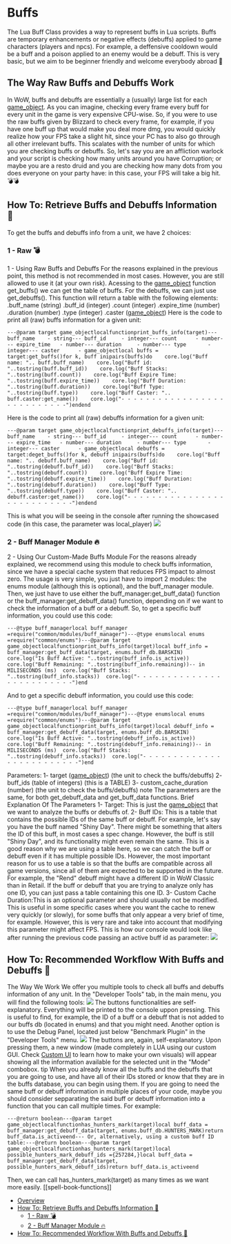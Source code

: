 # Buffs

The Lua Buff Class provides a way to represent buffs in Lua scripts. Buffs are temporary enhancements or negative effects (debuffs) applied to game characters (players and npcs). For example, a deffensive cooldown would be a buff and a poison applied to an enemy would be a debuff. This is very basic, but we aim to be beginner friendly and welcome everybody abroad 🌟

## The Way Raw Buffs and Debuffs Work

In WoW, buffs and debuffs are essentially a (usually) large list for each [game_object](https://docs.project-sylvanas.net/docs/<https:/docs.project-sylvanas.net/docs/game-object>). As you can imagine, checking every frame every buff for every unit in the game is very expensive CPU-wise. So, if you were to use the raw buffs given by Blizzard to check every frame, for example, if you have one buff up that would make you deal more dmg, you would quickly realize how your FPS take a slight hit, since your PC has to also go through all other irrelevant buffs. This scalates with the number of units for which you are checking buffs or debuffs. So, let's say you are an affliction warlock and your script is checking how many units around you have Corruption; or maybe you are a resto druid and you are checking how many dots from you does everyone on your party have: in this case, your FPS will take a big hit. 💣💣

## How To: Retrieve Buffs and Debuffs Information 📃[​](https://docs.project-sylvanas.net/docs/<#how-to-retrieve-buffs-and-debuffs-information-> "Direct link to How To: Retrieve Buffs and Debuffs Information 📃")

To get the buffs and debuffs info from a unit, we have 2 choices:

### 1 - Raw 💣[​](https://docs.project-sylvanas.net/docs/<#1---raw-> "Direct link to 1 - Raw 💣")

1 - Using Raw Buffs and Debuffs For the reasons explained in the previous point, this method is not recommended in most cases. However, you are still allowed to use it (at your own risk).
Acessing to the [game_object](https://docs.project-sylvanas.net/docs/<https:/docs.project-sylvanas.net/docs/game-object>) function get_buffs() we can get the table of buffs. For the debuffs, we can just use get_debuffs(). This function will return a table with the following elements: .buff_name (string) .buff_id (integer) .count (integer) .expire_time (number) .duration (number) .type (integer) .caster ([game_object](https://docs.project-sylvanas.net/docs/<https:/docs.project-sylvanas.net/docs/game-object>))
Here is the code to print all (raw) buffs information for a given unit:

```
---@param target game_objectlocalfunctionprint_buffs_info(target)--- buff_name    - string--- buff_id     - integer--- count      - number--- expire_time   - number--- duration     - number--- type       - integer--- caster      - game_objectlocal buffs = target:get_buffs()for k, buff inipairs(buffs)do    core.log("Buff name: ".. buff.buff_name)    core.log("Buff id: "..tostring(buff.buff_id))    core.log("Buff Stacks: "..tostring(buff.count))    core.log("Buff Expire Time: "..tostring(buff.expire_time))    core.log("Buff Duration: "..tostring(buff.duration))    core.log("Buff Type: "..tostring(buff.type))    core.log("Buff Caster: ".. buff.caster:get_name())    core.log("- - - - - - - - - - - - - - - - - - - - - - - - - - -")endend
```

Here is the code to print all (raw) debuffs information for a given unit:

```
---@param target game_objectlocalfunctionprint_debuffs_info(target)--- buff_name    - string--- buff_id     - integer--- count      - number--- expire_time   - number--- duration     - number--- type       - integer--- caster      - game_objectlocal debuffs = target:deget_buffs()for k, debuff inipairs(buffs)do    core.log("Buff name: ".. debuff.buff_name)    core.log("Buff id: "..tostring(debuff.buff_id))    core.log("Buff Stacks: "..tostring(debuff.count))    core.log("Buff Expire Time: "..tostring(debuff.expire_time))    core.log("Buff Duration: "..tostring(debuff.duration))    core.log("Buff Type: "..tostring(debuff.type))    core.log("Buff Caster: ".. debuff.caster:get_name())    core.log("- - - - - - - - - - - - - - - - - - - - - - - - - - -")endend
```

This is what you will be seeing in the console after running the showcased code (in this case, the parameter was local_player)
![](https://downloads.project-sylvanas.net/1726656130593-buffs_showcase_raw_code.png)

### 2 - Buff Manager Module 🔥[​](https://docs.project-sylvanas.net/docs/<#2---buff-manager-module-> "Direct link to 2 - Buff Manager Module 🔥")

2 - Using Our Custom-Made Buffs Module For the reasons already explained, we recommend using this module to check buffs information, since we have a special cache system that reduces FPS impact to almost zero. The usage is very simple, you just have to import 2 modules: the enums module (although this is optional), and the buff_manager module. Then, we just have to use either the buff_manager:get_buff_data() function or the buff_manager:get_debuff_data() function, depending on if we want to check the information of a buff or a debuff.
So, to get a specific buff information, you could use this code:

```
---@type buff_managerlocal buff_manager =require("common/modules/buff_manager")---@type enumslocal enums =require("common/enums")---@param target game_objectlocalfunctionprint_buffs_info(target)local buff_info = buff_manager:get_buff_data(target, enums.buff_db.BARSKIN)  core.log("Is Buff Active: "..tostring(buff_info.is_active))  core.log("Buff Remaining: "..tostring(buff_info.remaining))-- in MILISECONDS (ms)  core.log("Buff Stacks: "..tostring(buff_info.stacks))  core.log("- - - - - - - - - - - - - - - - - - - - - - - - -")end
```

And to get a specific debuff information, you could use this code:

```
---@type buff_managerlocal buff_manager =require("common/modules/buff_manager")---@type enumslocal enums =require("common/enums")---@param target game_objectlocalfunctionprint_buffs_info(target)local debuff_info = buff_manager:get_debuff_data(target, enums.buff_db.BARSKIN)  core.log("Is Buff Active: "..tostring(debuff_info.is_active))  core.log("Buff Remaining: "..tostring(debuff_info.remaining))-- in MILISECONDS (ms)  core.log("Buff Stacks: "..tostring(debuff_info.stacks))  core.log("- - - - - - - - - - - - - - - - - - - - - - - - -")end
```

Parameters: 1- target ([game_object](https://docs.project-sylvanas.net/docs/<https:/docs.project-sylvanas.net/docs/game-object>)) (the unit to check the buffs/debuffs) 2- buff_ids (table of integers) (this is a TABLE) 3- custom_cache_duration (number) (the unit to check the buffs/debuffs)
note
The parameters are the same, for both get_debuff_data and get_buff_data functions.
Brief Explanation Of The Parameters 1- Target: This is just the [game_object](https://docs.project-sylvanas.net/docs/<https:/docs.project-sylvanas.net/docs/game-object>) that we want to analyze the buffs or debuffs of. 2- Buff IDs: This is a table that contains the possible IDs of the same buff or debuff. For example, let's say you have the buff named "Shiny Day". There might be something that alters the ID of this buff, in most cases a spec change. However, the buff is still "Shiny Day", and its functionality might even remain the same. This is a good reason why we are using a table here, so we can catch the buff or debuff even if it has multiple possible IDs. However, the most important reason for us to use a table is so that the buffs are compatible across all game versions, since all of them are expected to be supported in the future. For example, the "Rend" debuff might have a different ID in WoW Classic than in Retail. If the buff or debuff that you are trying to analyze only has one ID, you can just pass a table containing this one ID. 3- Custom Cache Duration:This is an optional parameter and should usually not be modified. This is useful in some specific cases where you want the cache to renew very quickly (or slowly), for some buffs that only appear a very brief of time, for example. However, this is very rare and take into account that modifying this parameter might affect FPS.
This is how our console would look like after running the previous code passing an active buff id as parameter:
![](https://downloads.project-sylvanas.net/1726658712829-buff_using_cache.png)

## How To: Recommended Workflow With Buffs and Debuffs 📃[​](https://docs.project-sylvanas.net/docs/<#how-to-recommended-workflow-with-buffs-and-debuffs-> "Direct link to How To: Recommended Workflow With Buffs and Debuffs 📃")

The Way We Work We offer you multiple tools to check all buffs and debuffs information of any unit. In the "Developer Tools" tab, in the main menu, you will find the following tools:
![](https://downloads.project-sylvanas.net/1726659186883-sylvanas_devtools.png) The buttons functionalities are self-explanatory. Everything will be printed to the console uppon pressing. This is useful to find, for example, the ID of a buff or a debuff that is not added to our buffs db (located in enums) and that you might need.
Another option is to use the Debug Panel, located just below "Benchmark Plugin" in the "Developer Tools" menu. ![](https://downloads.project-sylvanas.net/1726660068920-debugpanel.png)
The buttons are, again, self-explanatory. Upon pressing them, a new window (made completely in LUA using our custom GUI. Check [Custom UI](https://docs.project-sylvanas.net/docs/<https:/docs.project-sylvanas.net/docs/custom-ui-guide>) to learn how to make your own visuals) will appear showing all the information available for the selected unit in the "Mode" combobox.
tip
When you already know all the buffs and the debuffs that you are going to use, and have all of their IDs stored or know that they are in the buffs database, you can begin using them. If you are going to need the same buff or debuff information in multiple places of your code, maybe you should consider sepparating the said buff or debuff information into a function that you can call multiple times. For example:

```
---@return boolean---@param target game_objectlocalfunctionhas_hunters_mark(target)local buff_data = buff_manager:get_debuff_data(target, enums.buff_db.HUNTERS_MARK)return buff_data.is_activeend--- Or, alternatively, using a custom buff ID table:---@return boolean---@param target game_objectlocalfunctionhas_hunters_mark(target)local possible_hunters_mark_debuff_ids ={257284,}local buff_data = buff_manager:get_debuff_data(target, possible_hunters_mark_debuff_ids)return buff_data.is_activeend
```

Then, we can call has_hunters_mark(target) as many times as we want more easily.
[[spell-book-functions]]

- [Overview](https://docs.project-sylvanas.net/docs/<#overview>)
- [How To: Retrieve Buffs and Debuffs Information 📃](https://docs.project-sylvanas.net/docs/<#how-to-retrieve-buffs-and-debuffs-information->)
  - [1 - Raw 💣](https://docs.project-sylvanas.net/docs/<#1---raw->)
  - [2 - Buff Manager Module 🔥](https://docs.project-sylvanas.net/docs/<#2---buff-manager-module->)
- [How To: Recommended Workflow With Buffs and Debuffs 📃](https://docs.project-sylvanas.net/docs/<#how-to-recommended-workflow-with-buffs-and-debuffs->)
